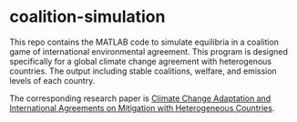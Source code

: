# coalition-simulation
This repo contains the MATLAB code to simulate equilibria in a coalition game of international environmental agreement. This program is designed specifically for a global climate change agreement with heterogenous countries. The output including stable coalitions, welfare, and emission levels of each country.

The corresponding research paper is [Climate Change Adaptation and International Agreements on Mitigation with Heterogeneous Countries](http://personal.uwaterloo.ca/h254li/file/AdaptationIEAs_JAERE.pdf).
